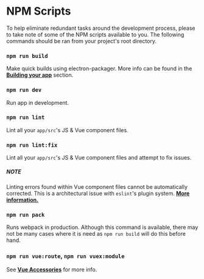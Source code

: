 # NPM Scripts
To help eliminate redundant tasks around the development process, please to take note of some of the NPM scripts available to you. The following commands should be ran from your project's root directory.

### `npm run build`
Make quick builds using electron-packager. More info can be found in the [**Building your app**](building_your_app.md) section.

### `npm run dev`
Run app in development.

### `npm run lint`
Lint all your `app/src`'s JS & Vue component files.

### `npm run lint:fix`
Lint all your `app/src`'s JS & Vue component files and attempt to fix issues.

##### NOTE
Linting errors found within Vue component files cannot be automatically corrected. This is a architectural issue with `eslint`'s plugin system. **[More information.](https://simulatedgreg.gitbooks.io/electron-vue/content/docs/faqs.html)**

### `npm run pack`
Runs webpack in production. Although this command is available, there may not be many cases where it is need as `npm run build` will do this before hand.

### `npm run vue:route`, `npm run vuex:module`
See [**Vue Accessories**](vue_accessories.md) for more info.
